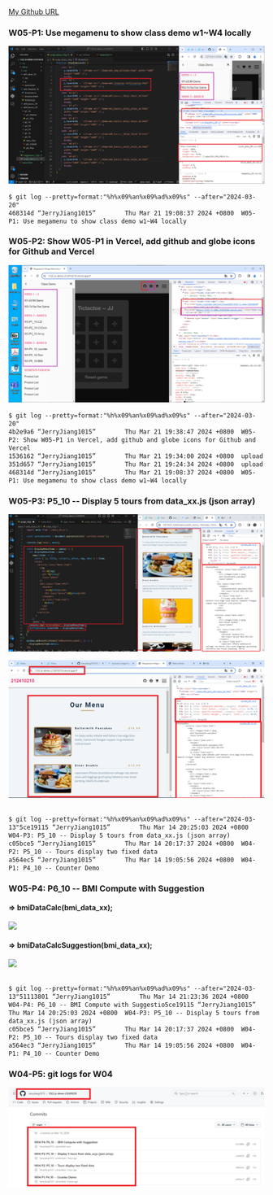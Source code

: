[My Github URL](https://github.com/JerryJiang1015/1122-js-demo-212410210)

### W05-P1: Use megamenu to show class demo w1~W4 locally

![](w05-p1.png)

```
$ git log --pretty=format:"%h%x09%an%x09%ad%x09%s" --after="2024-03-20"
468314d “JerryJiang1015”        Thu Mar 21 19:08:37 2024 +0800  W05-P1: Use megamenu to show class demo w1~W4 locally
```

### W05-P2: Show W05-P1 in Vercel, add github and globe icons for Github and Vercel

![](w05-p2.png)

```
$ git log --pretty=format:"%h%x09%an%x09%ad%x09%s" --after="2024-03-20"
4b2e9a6 “JerryJiang1015”        Thu Mar 21 19:38:47 2024 +0800  W05-P2: Show W05-P1 in Vercel, add github and globe icons for Github and Vercel
1536162 “JerryJiang1015”        Thu Mar 21 19:34:00 2024 +0800  upload
351d657 “JerryJiang1015”        Thu Mar 21 19:24:34 2024 +0800  upload
468314d “JerryJiang1015”        Thu Mar 21 19:08:37 2024 +0800  W05-P1: Use megamenu to show class demo w1~W4 locally

```

### W05-P3: P5_10 -- Display 5 tours from data_xx.js (json array)

![](w05-p3-1.png)

![](w05-p3-2.png)

```

$ git log --pretty=format:"%h%x09%an%x09%ad%x09%s" --after="2024-03-13"5ce19115 “JerryJiang1015”        Thu Mar 14 20:25:03 2024 +0800  W04-P3: P5_10 -- Display 5 tours from data_xx.js (json array)
c05bce5 “JerryJiang1015”        Thu Mar 14 20:17:37 2024 +0800  W04-P2: P5_10 -- Tours display two fixed data
a564ec5 “JerryJiang1015”        Thu Mar 14 19:05:56 2024 +0800  W04-P1: P4_10 -- Counter Demo

```

### W05-P4: P6_10 -- BMI Compute with Suggestion

#### => bmiDataCalc(bmi_data_xx);

![](w05-p4-1.png)

#### => bmiDataCalcSuggestion(bmi_data_xx);

![](w05-p4-2.png)

```

$ git log --pretty=format:"%h%x09%an%x09%ad%x09%s" --after="2024-03-13"51113801 “JerryJiang1015”        Thu Mar 14 21:23:36 2024 +0800  W04-P4: P6_10 -- BMI Compute with Suggestio5ce19115 “JerryJiang1015”        Thu Mar 14 20:25:03 2024 +0800  W04-P3: P5_10 -- Display 5 tours from data_xx.js (json array)
c05bce5 “JerryJiang1015”        Thu Mar 14 20:17:37 2024 +0800  W04-P2: P5_10 -- Tours display two fixed data
a564ec3 “JerryJiang1015”        Thu Mar 14 19:05:56 2024 +0800  W04-P1: P4_10 -- Counter Demo

```

### W04-P5: git logs for W04

![](w04-p5.png)

```

```
